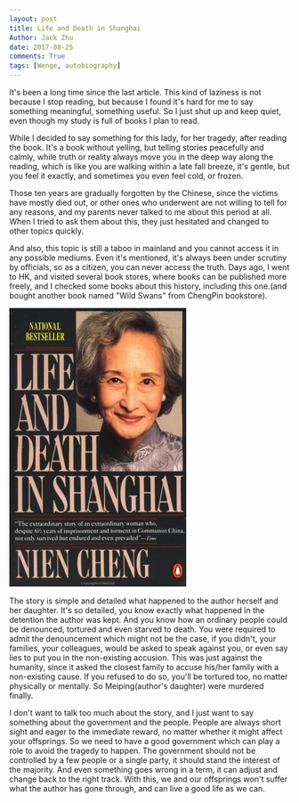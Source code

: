 ```yaml
---
layout: post
title: Life and Death in Shanghai
Author: Jack Zhu
date: 2017-08-25
comments: True
tags: [Wenge, autobiography]
---
```


It's been a long time since the last article. This kind of laziness is not because I stop reading, but because I found it's hard for me to say something meaningful, something useful. So I just shut up and keep quiet, even though my study is full of books I plan to read.

While I decided to say something for this lady, for her tragedy, after reading the book. It's a book without yelling, but telling stories peacefully and calmly, while truth or reality always move you in the deep way along the reading, which is like you are walking within a late fall breeze, it's gentle, but you feel it exactly, and sometimes you even feel cold, or frozen.

Those ten years are gradually forgotten by the Chinese, since the victims have mostly died out, or other ones who underwent are not willing to tell for any reasons, and my parents never talked to me about this period at all. When I tried to ask them about this, they just hesitated and changed to other topics quickly. 

And also, this topic is still a taboo in mainland and you cannot access it in any possible mediums. Even it's mentioned, it's always been under scrutiny by officials, so as a citizen, you can never access the truth. Days ago, I went to HK, and visited several book stores, where books can be published more freely, and I checked some books about this history, including this one.(and bought another book named "Wild Swans" from ChengPin bookstore).

![life and death](/images/life_and_death.jpg)

The story is simple and detailed what happened to the author herself and her daughter. It's so detailed, you know exactly what happened in the detention the author was kept. And you know how an ordinary people could be denounced, tortured and even starved to death. You were required to admit the denouncement which might not be the case, if you didn't, your families, your colleagues, would be asked to speak against you, or even say lies to put you in the non-existing accusion. This was just against the humanity, since it asked the closest family to accuse his/her family with a non-existing cause. If you refused to do so, you'll be tortured too, no matter physically or mentally. So Meiping(author's daughter) were murdered finally.

I don't want to talk too much about the story, and I just want to say something about the government and the people. People are always short sight and eager to the immediate reward, no matter whether it might affect your offsprings. So we need to have a good government which can play a role to avoid the tragedy to happen. The government should not be controlled by a few people or a single party, it should stand the interest of the majority. And even something goes wrong in a term, it can adjust and change back to the right track. With this, we and our offsprings won't suffer what the author has gone through, and can live a good life as we can.



